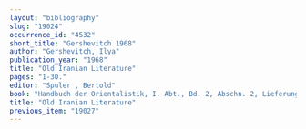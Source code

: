 ```yaml
---
layout: "bibliography"
slug: "19024"
occurrence_id: "4532"
short_title: "Gershevitch 1968"
author: "Gershevitch, Ilya"
publication_year: "1968"
title: "Old Iranian Literature"
pages: "1-30."
editor: "Spuler , Bertold"
book: "Handbuch der Orientalistik, I. Abt., Bd. 2, Abschn. 2, Lieferung 1. Literatur (Leiden)"
title: "Old Iranian Literature"
previous_item: "19027"
---
```

